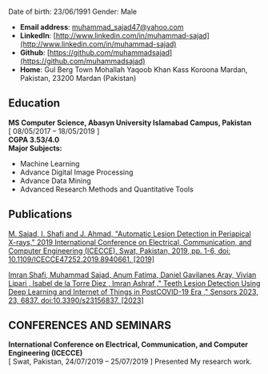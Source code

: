 
Date of birth: 23/06/1991 Gender: Male
- **Email address**: muhammad_sajad47@yahoo.com
- **LinkedIn**: [http://www.linkedin.com/in/muhammad-sajad](http://www.linkedin.com/in/muhammad-sajad)
- **Github**: [https://github.com/muhammadsajad](https://github.com/muhammadsajad)
- **Home**: Gul Berg Town Mohallah Yaqoob Khan Kass Koroona Mardan, Pakistan, 23200 Mardan (Pakistan)


## Education
**MS Computer Science, Abasyn University Islamabad Campus, Pakistan** <br />
[ 08/05/2017 – 18/05/2019 ] <br />
**CGPA 3.53/4.0** <br />
**Major Subjects:**
- Machine Learning
- Advance Digital Image Processing
- Advance Data Mining
- Advanced Research Methods and Quantitative Tools
  
## Publications
[M. Sajad, I. Shafi and J. Ahmad, "Automatic Lesion Detection in Periapical X-rays," 2019 International Conference on Electrical, Communication, and Computer Engineering (ICECCE), Swat, Pakistan, 2019, pp. 1-6, doi: 10.1109/ICECCE47252.2019.8940661.
[2019]](https://ieeexplore.ieee.org/abstract/document/8940661)

[Imran Shafi, Muhammad Sajad, Anum Fatima, Daniel Gavilanes Aray, Vivían Lipari , Isabel de la
Torre Diez , Imran Ashraf ," Teeth Lesion Detection Using Deep Learning and Internet of Things
in PostCOVID-19 Era ," Sensors 2023, 23, 6837. doi:10.3390/s23156837.
[2023]](https://doi.org/10.3390/s23156837)

## CONFERENCES AND SEMINARS
**International Conference on Electrical, Communication, and Computer Engineering (ICECCE)** <br />
[ Swat, Pakistan, 24/07/2019 – 25/07/2019 ]
Presented My research work.
